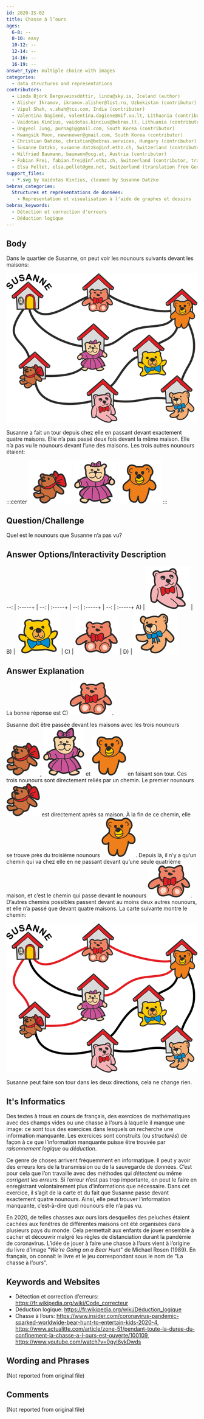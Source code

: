 ```yaml
---
id: 2020-IS-02
title: Chasse à l’ours
ages:
  6-8: --
  8-10: easy
  10-12: --
  12-14: --
  14-16: --
  16-19: --
answer_type: multiple choice with images
categories:
  - data structures and representations
contributors:
  - Linda Björk Bergsveinsdóttir, linda@sky.is, Iceland (author)
  - Alisher Ikramov, ikramov.alisher@list.ru, Uzbekistan (contributor)
  - Vipul Shah, v.shah@tcs.com, India (contributor)
  - Valentina Dagienė, valentina.dagiene@mif.vu.lt, Lithuania (contributor)
  - Vaidotas Kinčius, vaidotas.kincius@bebras.lt, Lithuania (contributor, graphics)
  - Ungyeol Jung, purnagi@gmail.com, South Korea (contributor)
  - Kwangsik Moon, newnnewer@gmail.com, South Korea (contributor)
  - Christian Datzko, christian@bebras.services, Hungary (contributor)
  - Susanne Datzko, susanne.datzko@inf.ethz.ch, Switzerland (contributor, graphics)
  - Wilfried Baumann, baumann@ocg.at, Austria (contributor)
  - Fabian Frei, fabian.frei@inf.ethz.ch, Switzerland (contributor, translation from English into German)
  - Elsa Pellet, elsa.pellet@gmx.net, Switzerland (translation from German into French)
support_files:
  - *.svg by Vaidotas Kinčius, cleaned by Susanne Datzko
bebras_categories:
  Structures et représentations de données:
    - Représentation et visualisation à l'aide de graphes et dessins
bebras_keywords:
  - Détection et correction d'erreurs
  - Déduction logique
---
```



## Body

Dans le quartier de Susanne, on peut voir les nounours suivants devant les maisons:

![](graphics/2020-IS-02-taskbody1-compatible.svg "Quartier (350px)")

Susanne a fait un tour depuis chez elle en passant devant exactement quatre maisons. Elle n’a pas passé deux fois devant la même maison. Elle n’a pas vu le nounours devant l’une des maisons. Les trois autres nounours étaient:

:::center
![](graphics/2020-IS-02-taskbody2.svg "nounours 1 (55px)")
![](graphics/2020-IS-02-taskbody3.svg "nounours 2 (55px)")
![](graphics/2020-IS-02-taskbody4.svg "nounours 3 (55px)")
:::


## Question/Challenge

Quel est le nounours que Susanne n’a pas vu?


## Answer Options/Interactivity Description

--: | :-----+ | --: | :-----+ | --: | :-----+ | --: | :-----+
 A) | ![ansA] |  B) | ![ansB] |  C) | ![ansC] |  D) | ![ansD]

[ansA]: graphics/2020-IS-02-answerA.svg "Ours A (55px)"
[ansB]: graphics/2020-IS-02-answerB.svg "Ours B (55px)"
[ansC]: graphics/2020-IS-02-answerC.svg "Ours C (55px)"
[ansD]: graphics/2020-IS-02-answerD.svg "Ours D (55px)"


## Answer Explanation

La bonne réponse est C) ![bear6].

Susanne doit être passée devant les maisons avec les trois nounours ![bear1], ![bear2] et ![bear3] en faisant son tour. Ces trois nounours sont directement reliés par un chemin. Le premier nounours ![bear1] est directement après sa maison. À la fin de ce chemin, elle se trouve près du troisième nounours ![bear3]. Depuis là, il n’y a qu’un chemin qui va chez elle en ne passant devant qu’une seule quatrième maison, et c’est le chemin qui passe devant le nounours ![bear6]. D’autres chemins possibles passent devant au moins deux autres nounours, et elle n’a passé que devant quatre maisons. La carte suivante montre le chemin:

![](graphics/2020-IS-02-explanation.svg "Explication (350px)")

Susanne peut faire son tour dans les deux directions, cela ne change rien.

[bear1]: graphics/2020-IS-02-taskbody_teddy1-inline.svg "Ours 1 (20px)"
[bear2]: graphics/2020-IS-02-taskbody_teddy2-inline.svg "Ours 2 (20px)"
[bear3]: graphics/2020-IS-02-taskbody_teddy3-inline.svg "Ours 3 (20px)"
[bear4]: graphics/2020-IS-02-taskbody_teddy4-inline.svg "Ours 4 (20px)"
[bear5]: graphics/2020-IS-02-taskbody_teddy5-inline.svg "Ours 5 (20px)"
[bear6]: graphics/2020-IS-02-taskbody_teddy6-inline.svg "Ours 6 (20px)"
[bear7]: graphics/2020-IS-02-taskbody_teddy7-inline.svg "Ours 7 (20px)"


## It's Informatics

Des textes à trous en cours de français, des exercices de mathématiques avec des champs vides ou une chasse à l’ours à laquelle il manque une image: ce sont tous des exercices dans lesquels on recherche une information manquante. Les exercices sont construits (ou _structurés_) de façon à ce que l’information manquante puisse être trouvée par _raisonnement logique_ ou _déduction_.

Ce genre de choses arrivent fréquemment en informatique. Il peut y avoir des erreurs lors de la transmission ou de la sauvegarde de données. C’est pour cela que l’on travaille avec des méthodes qui _détectent_ ou même _corrigent les erreurs_. Si l’erreur n’est pas trop importante, on peut le faire en enregistrant volontairement plus d’informations que nécessaire. Dans cet exercice, il s’agit de la carte et du fait que Susanne passe devant exactement quatre nounours. Ainsi, elle peut trouver l’information manquante, c’est-à-dire quel nounours elle n’a pas vu.

En 2020, de telles chasses aux ours lors desquelles des peluches étaient cachées aux fenêtres de différentes maisons ont été organisées dans plusieurs pays du monde. Cela permettait aux enfants de jouer ensemble à cacher et découvrir malgré les règles de distanciation durant la pandémie de coronavirus. L’idée de jouer à faire une chasse à l’ours vient à l’origine du livre d’image "_We're Going on a Bear Hunt_" de Michael Rosen (1989). En français, on connaît le livre et le jeu correspondant sous le nom de "La chasse à l’ours".


## Keywords and Websites

 - Détection et correction d’erreurs: https://fr.wikipedia.org/wiki/Code_correcteur
 - Déduction logique: https://fr.wikipedia.org/wiki/Déduction_logique
 - Chasse à l’ours: https://www.insider.com/coronavirus-pandemic-sparked-worldwide-bear-hunt-to-entertain-kids-2020-4, https://www.actualitte.com/article/zone-51/pendant-toute-la-duree-du-confinement-la-chasse-a-l-ours-est-ouverte/100109, https://www.youtube.com/watch?v=0gyI6ykDwds


## Wording and Phrases

(Not reported from original file)


## Comments

(Not reported from original file)
